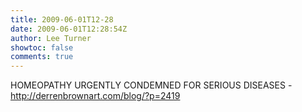 ```yaml
---
title: 2009-06-01T12-28
date: 2009-06-01T12:28:54Z
author: Lee Turner
showtoc: false
comments: true
---
```


HOMEOPATHY URGENTLY CONDEMNED FOR SERIOUS DISEASES - http://derrenbrownart.com/blog/?p=2419

